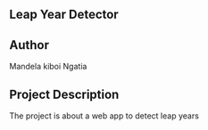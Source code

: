 ## Leap Year Detector
## Author
Mandela kiboi Ngatia
## Project Description
The project is about a web app to detect leap years  
